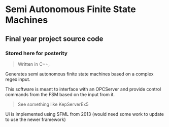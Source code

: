 # Semi Autonomous Finite State Machines

## Final year project source code

### Stored here for posterity

> Written in C++,

Generates semi autonomous finite state machines based on a complex regex input.

This software is meant to interface with an OPCServer and provide control commands from the FSM based on the input from it.

> See something like KepServerEx5

Ui is implemented using SFML from 2013 (would need some work to update to use the newer framework)

